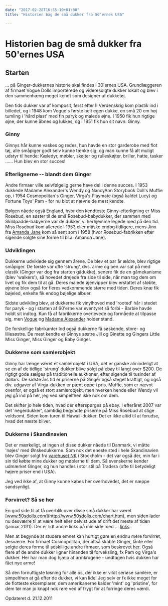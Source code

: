 ```yaml
---
date: "2017-02-28T16:35:10+01:00"
title: "Historien bag de små dukker fra 50'ernes USA"

---
```


# Historien bag de små dukker fra 50'ernes USA

## Starten


... på Ginger-dukkernes historie skal findes i 30'ernes USA.
Grundlæggeren af firmaet Vogue Dolls importerede og videresolgte dukker
lokalt og blev i den sammenhæng meget kendt som designer af dukketøj.

Den tids dukker var af komposit, først efter II Verdenskrig kom plastik
ind i billedet, og i 1948 kom Vogue's første helt egen dukke, en små 20
cm høj tumling i 'hård plast' med fin paryk og malede øjne. I 1950 fik
hun rigtige øjne, der kunne åbnes og lukkes, og i 1951 fik hun sit navn:
Ginny.

### Ginny

Ginnys hår kunne vaskes og redes, hun havde en stor garderobe med flot
tøj, alle småpiger godt selv kunne tænke sig, og man kunne få alt muligt
udstyr til hende: Kæledyr, møbler, skøjter og rulleskøjter, briller,
hatte, tasker ...... Hun blev en stor succes!

### Efterlignerne -- blandt dem Ginger

Andre firmaer ville selvfølgelig gerne have del i denne succes. I 1953
dukkede Madame Alexander's Wendy og NancyAnn Storybook Doll's Muffie op,
i 1954 Cosmopolitan's Ginger, Virga's Playmate (også kaldet Lucy) og
Fortune Toys' Pam - for nu blot at nævne de mest kendte.

Bølgen nåede også England, hvor den kendteste Ginny-efterligning er Miss
Rosebud, en søster til de små Rosebud-babydukker, der sammen med
Skildpadde-babyerne var de dukker, vi herhjemme legede med på den tid.
Miss Rosebud kom allerede i 1953 eller måske endog tidligere, mens Jinx
fra [Amanda Jane](http://www.amandajanedolls.com/) kom så sent som i
1958 (hvor Rosebud-fabrikken efter sigende solgte sine forme til bl.a.
Amanda Jane).

### Udviklingen

Dukkerne udviklede sig gennem årene. De blev et par år ældre, blev
rigtige småpiger. De første var ofte 'strung', dvs. arme og ben var sat
på med elastik (Ginger var dog fra starten gådukke), senere fik de en
gåmekanisme (blev 'walkers'), så hovedet drejede fra side til side, når
man tog dem om livet og fik dem til at gå. Deres malede øjenvipper blev
erstattet af støbte, øjnene blev også for fleres vedkommende større med
tiden. Deres knæ fik bøjeled, enkelte fik endog bøjelige albuer.

Sidste udvikling blev, at dukkerne fik vinylhoved med 'rooted' hår i
stedet for paryk - og i starten af 60'erne var eventyret så forbi -
Barbie havde holdt sit indtog. Kun få af fabrikkerne overlevede og
formåede at tilpasse sig, men [Vogue](http://www.voguedolls.com/) og
[Madame Alexander](http://www.madamealexander.com/) holder stand.

De forskellige fabrikanter lod også dukkerne få søskende, store- og
lillesøstre. De mest kendte er Ginnys søstre Jill og Ginette og Gingers
Little Miss Ginger, Miss Ginger og Baby Ginger.

### Dukkerne som samlerobjekt

Ginny har længe været et samlerobjekt i USA, det er ganske almindeligt
at se en af de tidlige 'strung' dukker blive solgt på ebay til langt
over $200. De rigtigt gode sælges på traditionelle auktioner, efter
sigende til tusinder af dollars. De sidste års tid er priserne på Ginger
også steget kraftigt, og også div. udgaver af Virga-dukken er pænt oppe
i pris. Muffie, som er nævnt ovenfor, er også et stort samlerobjekt, men
hverken hende eller Wendy vil jeg gå ind på her, jeg ved simpelthen ikke
nok om dem.

Det skifter jo hele tiden, hvad der efterspørges på ebay. I efteråret
2007 var det 'negerdukker', samtidig begyndte priserne på Miss Rosebud
at stige voldsomt. Siden kom turen til Hawaii-dukker. Det er ikke altid
til at forudse, hvad det næste bliver.

### Dukkerne i Skandinavien

Det er mærkeligt, at ingen af disse dukker nåede til Danmark, vi måtte
'nøjes' med Ønskedukkerne. Som nok det eneste sted i hele Skandinavien
blev Ginger solgt fra [varehuset NK](nk) i Stockholm - det var også der,
min far i sin tid købte mine dukker og møblerne til dem. Så svenskerne
kender udmærket Ginger, og hun handles i stor stil på Tradera (ofte til
betydeligt højere priser end i USA).

Jeg ved ikke af, at Ginny kunne købes her overhovedet, det er næppe
sandsynligt.

### Forvirret? Så se her

En god side til at få overblik over disse små dukker har været
[www.50sdolls.com](http://www.50sdolls.com/chart.htm), men siden lader
nu desværre til at være helt eller delvist ude af drift det meste af
tiden (januar 2011). Der er lidt andre links på min side med ...
[links](links).

Men at begynde at studere emnet kan hurtigt gøre en endnu mere
forvirret, desværre. For firmaet Cosmopolitan, der altså skabte Ginger,
lånte eller solgte deres forme til adskillige andre firmaer, som
beskrevet [her](ginger). Også flere af de andre dukker ligner hinanden
til forveksling, fx Pam og Virga's dukker. Her har man dog hjælp af
armkrogene - undtagen hvis dukken har fået nye arme!

Så den fornuftigste løsning for alle os, der ikke er vildt seriøse
samlere, er simpelthen at gå efter de dukker, vi kan lide! Jeg selv er
fx ikke meget for de flotteste eksemplarer, dem amerikanerne kalder
'mint' og 'pristine', for dem tør man jo knapt nok røre ved af frygt for
at forringe deres værdi. 


Opdateret d. 21.12.2011
